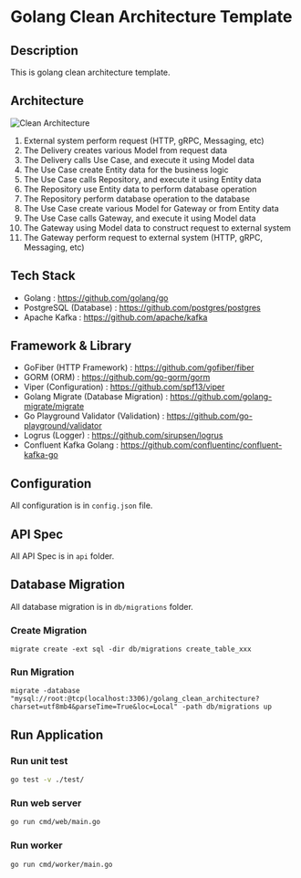 # Golang Clean Architecture Template

## Description

This is golang clean architecture template.

## Architecture

![Clean Architecture](architecture.png)

1. External system perform request (HTTP, gRPC, Messaging, etc)
2. The Delivery creates various Model from request data
3. The Delivery calls Use Case, and execute it using Model data
4. The Use Case create Entity data for the business logic
5. The Use Case calls Repository, and execute it using Entity data
6. The Repository use Entity data to perform database operation
7. The Repository perform database operation to the database
8. The Use Case create various Model for Gateway or from Entity data
9. The Use Case calls Gateway, and execute it using Model data
10. The Gateway using Model data to construct request to external system
11. The Gateway perform request to external system (HTTP, gRPC, Messaging, etc)

## Tech Stack

- Golang : <https://github.com/golang/go>
- PostgreSQL (Database) : <https://github.com/postgres/postgres>
- Apache Kafka : <https://github.com/apache/kafka>

## Framework & Library

- GoFiber (HTTP Framework) : <https://github.com/gofiber/fiber>
- GORM (ORM) : <https://github.com/go-gorm/gorm>
- Viper (Configuration) : <https://github.com/spf13/viper>
- Golang Migrate (Database Migration) : <https://github.com/golang-migrate/migrate>
- Go Playground Validator (Validation) : <https://github.com/go-playground/validator>
- Logrus (Logger) : <https://github.com/sirupsen/logrus>
- Confluent Kafka Golang : <https://github.com/confluentinc/confluent-kafka-go>

## Configuration

All configuration is in `config.json` file.

## API Spec

All API Spec is in `api` folder.

## Database Migration

All database migration is in `db/migrations` folder.

### Create Migration

```shell
migrate create -ext sql -dir db/migrations create_table_xxx
```

### Run Migration

```shell
migrate -database "mysql://root:@tcp(localhost:3306)/golang_clean_architecture?charset=utf8mb4&parseTime=True&loc=Local" -path db/migrations up
```

## Run Application

### Run unit test

```bash
go test -v ./test/
```

### Run web server

```bash
go run cmd/web/main.go
```

### Run worker

```bash
go run cmd/worker/main.go
```
